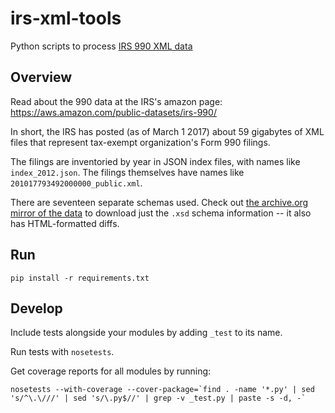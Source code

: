 # irs-xml-tools

Python scripts to process [IRS 990 XML data](https://aws.amazon.com/public-datasets/irs-990/)

## Overview

Read about the 990 data at the IRS's amazon page: https://aws.amazon.com/public-datasets/irs-990/

In short, the IRS has posted (as of March 1 2017) about 59 gigabytes of XML files that represent tax-exempt organization's Form 990 filings.

The filings are inventoried by year in JSON index files, with names like `index_2012.json`. The filings themselves have names like `201017793492000000_public.xml`.

There are seventeen separate schemas used. Check out [the archive.org mirror of the data](https://archive.org/download/IRS990-efile) to download just the `.xsd` schema information -- it also has HTML-formatted diffs.

## Run

```
pip install -r requirements.txt
```

## Develop

Include tests alongside your modules by adding `_test` to its name.

Run tests with `nosetests`.

Get coverage reports for all modules by running:

```
nosetests --with-coverage --cover-package=`find . -name '*.py' | sed 's/^\.\///' | sed 's/\.py$//' | grep -v _test.py | paste -s -d, -`
```
